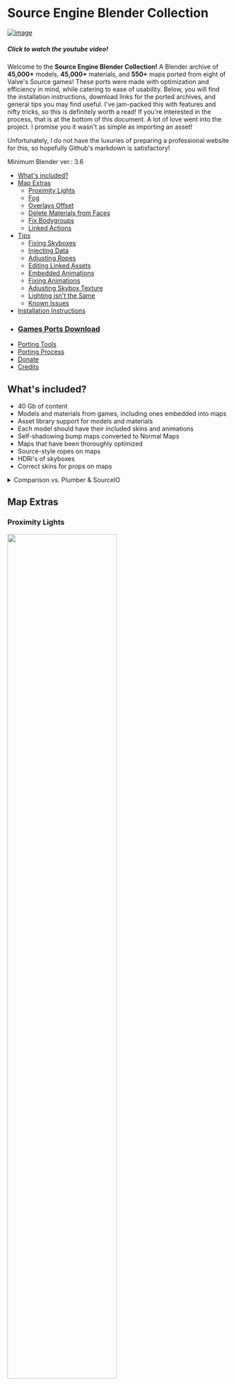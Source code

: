 # Source Engine Blender Collection
[![image](https://github.com/hisprofile/blenderstuff/assets/41131633/2c3efb74-8198-4462-b29a-2a41e39e0cd8)](https://www.youtube.com/watch?v=bMmNPp3U9iE)
##### Click to watch the youtube video!

Welcome to the **Source Engine Blender Collection!** A Blender archive of **45,000+** models, **45,000+** materials, and **550+** maps ported from eight of Valve's Source games! These ports were made with optimization and efficiency in mind, while catering to ease of usability. Below, you will find the installation instructions, download links for the ported archives, and general tips you may find useful. I've jam-packed this with features and nifty tricks, so this is definitely worth a read! If you're interested in the process, that is at the bottom of this document. A lot of love went into the project. I promise you it wasn't as simple as importing an asset!

Unfortunately, I do not have the luxuries of preparing a professional website for this, so hopefully Github's markdown is satisfactory!

Minimum Blender ver.: 3.6

- [What's included?](https://github.com/hisprofile/blenderstuff/blob/main/Creations/Source%20Engine%20Blender%20Collection.md#whats-included)
- [Map Extras](https://github.com/hisprofile/blenderstuff/blob/main/Creations/Source%20Engine%20Blender%20Collection.md#map-extras)
  - [Proximity Lights](https://github.com/hisprofile/blenderstuff/blob/main/Creations/Source%20Engine%20Blender%20Collection.md#proximity-lights)
  - [Fog](https://github.com/hisprofile/blenderstuff/blob/main/Creations/Source%20Engine%20Blender%20Collection.md#fog)
  - [Overlays Offset](https://github.com/hisprofile/blenderstuff/blob/main/Creations/Source%20Engine%20Blender%20Collection.md#overlays-offset)
  - [Delete Materials from Faces](https://github.com/hisprofile/blenderstuff/blob/main/Creations/Source%20Engine%20Blender%20Collection.md#delete-materials-from-faces)
  - [Fix Bodygroups](https://github.com/hisprofile/blenderstuff/blob/main/Creations/Source%20Engine%20Blender%20Collection.md#fix-bodygroups)
  - [Linked Actions](https://github.com/hisprofile/blenderstuff/blob/main/Creations/Source%20Engine%20Blender%20Collection.md#linked-actions)
- [Tips](https://github.com/hisprofile/blenderstuff/blob/main/Creations/Source%20Engine%20Blender%20Collection.md#tips)
  - [Fixing Skyboxes](https://github.com/hisprofile/blenderstuff/blob/main/Creations/Source%20Engine%20Blender%20Collection.md#fixing-skybox)
  - [Injecting Data](https://github.com/hisprofile/blenderstuff/blob/main/Creations/Source%20Engine%20Blender%20Collection.md#injecting-data)
  - [Adjusting Ropes](https://github.com/hisprofile/blenderstuff/blob/main/Creations/Source%20Engine%20Blender%20Collection.md#adjusting-ropes)
  - [Editing Linked Assets](https://github.com/hisprofile/blenderstuff/blob/main/Creations/Source%20Engine%20Blender%20Collection.md#editing-linked-assets)
  - [Embedded Animations](https://github.com/hisprofile/blenderstuff/blob/main/Creations/Source%20Engine%20Blender%20Collection.md#embedded-animations)
  - [Fixing Animations](https://github.com/hisprofile/blenderstuff/blob/main/Creations/Source%20Engine%20Blender%20Collection.md#fixing-animations)
  - [Adjusting Skybox Texture](https://github.com/hisprofile/blenderstuff/blob/main/Creations/Source%20Engine%20Blender%20Collection.md#adjusting-sky-material)
  - [Lighting isn't the Same](https://github.com/hisprofile/blenderstuff/blob/main/Creations/Source%20Engine%20Blender%20Collection.md#lighting-isnt-the-same)
  - [Known Issues](https://github.com/hisprofile/blenderstuff/blob/main/Creations/Source%20Engine%20Blender%20Collection.md#known-issues)
- [Installation Instructions](https://github.com/hisprofile/blenderstuff/blob/main/Creations/Source%20Engine%20Blender%20Collection.md#installation-instructions)
- ### [Games Ports Download](https://github.com/hisprofile/blenderstuff/blob/main/Creations/Source%20Engine%20Blender%20Collection.md#counter-strike-global-offensive)
- [Porting Tools](https://github.com/hisprofile/blenderstuff/blob/main/Creations/Source%20Engine%20Blender%20Collection.md#source-to-blender-porting-tools---hisanimations)
- [Porting Process](https://github.com/hisprofile/blenderstuff/blob/main/Creations/Source%20Engine%20Blender%20Collection.md#process)
- [Donate](https://github.com/hisprofile/blenderstuff/blob/main/Creations/Source%20Engine%20Blender%20Collection.md#donate)
- [Credits](https://github.com/hisprofile/blenderstuff/blob/main/Creations/Source%20Engine%20Blender%20Collection.md#credits-2)

## What's included?
- 40 Gb of content
- Models and materials from games, including ones embedded into maps
- Asset library support for models and materials
- Each model should have their included skins and animations
- Self-shadowing bump maps converted to Normal Maps
- Maps that have been thoroughly optimized
- Source-style ropes on maps
- HDRi's of skyboxes
- Correct skins for props on maps
<details>
  
<summary>Comparison vs. Plumber & SourceIO</summary>  

Reference  
<img src="https://github.com/hisprofile/blenderstuff/assets/41131633/fd56dc95-c2ac-4c6f-aec7-237f0c5d7d48" width=50%>

Source Engine Blender Collection  
<img src="https://github.com/hisprofile/blenderstuff/assets/41131633/c25b42f9-6195-4afe-99ac-1f53d83a0aba" width=50%>  
[Cycles Render 2](https://github.com/hisprofile/blenderstuff/assets/41131633/9ce6e0e3-c439-49fa-af4f-e0b10dc56bf6)  
[EEVEE Legacy Render](https://github.com/hisprofile/blenderstuff/assets/41131633/7a4cbf30-921d-4adc-9e74-a77cdcd67d4d)  

[SourceIO](https://github.com/REDxEYE/SourceIO)  
<img src="https://github.com/hisprofile/blenderstuff/assets/41131633/d1b7d31d-9404-49ae-a529-55c5444146a4" width=50%>

[Plumber](https://github.com/lasa01/Plumber)  
<img src="https://github.com/hisprofile/blenderstuff/assets/41131633/c42a1a0a-b7b5-428a-969a-9ce380186bc9" width=50%>
</details>

## Map Extras
### Proximity Lights  

<img src="https://github.com/hisprofile/blenderstuff/assets/41131633/c8baad84-7ff3-4e8e-bcc6-6b6afc6e9b42" width=70%>

This feature is more useful to EEVEE.

EEVEE Legacy's light limit is hardcapped at 127 due to technical limitations. This is a problem, as most of the maps exceed that light limit. The solution to this is a node group that disables lights when too far from the active camera, a distance threshold determined by the user. This is updated real-time.

#### Method 1 (Faster, less flexible)

You can initialize the Proximity Lights node group by going to `Proximity Lights - Geo Nodes` in the <img src="https://github.com/Shrinks99/blender-icons/blob/main/blender-icons/tool_settings.svg" height=23> Tools tab. Upon initializing, any sun lights in the light collection will be moved to a new collection to isolate them, and a proxy object for the optimized lights will be created. In the modifier panel of this proxy object, you can edit the parameters of the Proximity Lights node group, such as `Camera Frustrum` and `Light Culling`. Enabling `Camera Frustrum` will delete any lights not in view of the camera, and enabling `Light Culling` will set a hard cap on how many lights can be visible at once.

> [!NOTE]
> It is worth noting that in the optimized state of Proximity Lights, you can not edit the lights in any way. To make changes, you will need to swap back to the unoptimized state of the lights in the Tools tab. Once changes are ready, swap back to the optimized state of the lights.

### Fog
Tons of Source games use a fog effect in their gameplay, and fortunately that shader is easy to recreate. To mess around with the fog settings in a map, head over to the `Tools` tab and open up the `Fog Properties`. From there, you can adjust the fog strength, minimum and maximum distances, and the color gradient the fog uses.  
<img src="https://github.com/hisprofile/blenderstuff/assets/41131633/4897ea4a-f2e6-4bd5-842a-5b8724320e25" width=70%>

Use the `Apply Fog Colors` tool to grab fog from an env_fog_controller!
<img src="https://github.com/hisprofile/blenderstuff/assets/41131633/ff4a2050-1e29-43c4-a5a5-2c34a978e0c4" width=70%>

### Overlays Offset
Overlays in the map usually have clipping issues, which can make a render look really ugly upon a render. In the `Map Extras` tab lies a panel named `Overlays Offset`. You can randomize the offset in case of overlays overlapping each other, or in case the overlays are clipping into a map. `Decal Collection` can be set for a custom set of meshes to fix. If left empty, it will fix all overlays in the `overlays` collection by default. When ready, click `Offset Overlays`. All overlays will be offset by their normal scaled by the inputted sizes.

<img src="https://github.com/hisprofile/blenderstuff/assets/41131633/1c059439-1d0c-4c8d-b62f-be58c49ac3bd" width=70%>

This can also be used on the brushes collection to unclip brush geometry! 

### Delete Materials from Faces
Tons of unneeded materials such as `toolsnodraw` and `toolsblack` can pollute a file with unneeded geometry. Despite not being visible in EEVEE, they can produce visual errors in Cycles through Z-fighting. Deleting this geometry through a node group is a fast solution, and is applied to every object of a collection by batch. Set the material you wish to be deleted and click `Delete Material`. `Remove "Delete Material" Node Group` will delete every node group targeted the selected material. Shift clicking this operator will delete every node group regardless of material.

<img src="https://github.com/hisprofile/blenderstuff/assets/41131633/990eb4a4-e66c-4344-a269-dbd43d9a0c9d" width=70%>

### Fix Bodygroups
Some models have swappable bodygroups. If left untreated, these bodygroups can stack on top of each other and cause the model to appear not how it should. To fix this, you can use the `Fix Bodygroups` operator to adjust the model. The geometry nodes modifier that appears will not have a title for body groups, only indices. You'll have to go through trial and error to make it look how you want.

<img src="https://github.com/hisprofile/blenderstuff/assets/41131633/606e86f8-6922-4b14-8a5d-80fa799fde77" width=70%>

### Linked Actions
If supported animations were able to be imported, they can be viewed and added as an NLA strip to the prop.

<img src="https://github.com/hisprofile/blenderstuff/assets/41131633/b9202320-84f0-4d90-a89b-0c37281badce" width=70%>

<!--
[Proximity Lights documentation](https://github.com/hisprofile/ProximityLights/blob/main/README.md)

#### Optimizing lights: Method 1 (Slower, more flexible)
Use the addon as instructed

#### Method 2 (Faster, less flexible)
Use geometry nodes.
[Proximity Lights - Geometry Nodes Version](https://github.com/hisprofile/blenderstuff/blob/main/Tools/Proximity%20Lights%20-%20Geometry%20Nodes/Documentation.md)
-->


### Extensions
Every good project should have a way for users to mod it, and so I introduce extension loader! A non-destructive way for users to add their own scripts. Upon loading a map, the .blend file will check if a folder named `_extensions` exists in the archive root directory. If it does, it will go through all .py files under the folder and load them. It should be structured like a regular Blender addon, sans any code executing a register function.

Example:
<details>
  <summary>Extension example</summary>

  ```py
import bpy

from bpy.types import Operator, Panel

class MAPPACK_subpanel(Panel):
    bl_space_type = 'VIEW_3D'
    bl_region_type = 'UI'
    bl_context = ''
    bl_category = 'Tool'
    bl_parent_id = 'MAPPACK_PT_panel'
    bl_options = {'DEFAULT_CLOSED'}
    
class MAPPACK_OT_open_drive(Operator):
    bl_idname = 'port.open_drive_link'
    bl_label = 'Open Google Drive Folder'
    bl_description = 'Open the link to the Google Drive folder for this archive'
    
    def execute(self, context):
        bpy.ops.wm.url_open(url='https://drive.google.com/open?id=10IZLq5VTM1S2B3D4UBdXLMO0tuZC8jq7&usp=drive_fs')
        return {'FINISHED'}

class MAPPACK_PT_drive_panel(MAPPACK_subpanel):
    bl_label = 'Drive Folder'
    
    def draw(self, context):
        layout = self.layout
        layout.operator('port.open_drive_link')

classes = [
    MAPPACK_OT_open_drive,
    MAPPACK_PT_drive_panel
]
    
def register(a=None, b=None):
    for i in classes:
        bpy.utils.register_class(i)

def unregister(a=None, b=None):
    for i in reversed(classes):
        bpy.utils.unregister_class(i)
```
  
</details>

## Tips
### Fixing Skybox  
Look for an empty object labelled "sky_camera." Around this empty should be lots of little pieces of meshes. Select the `sky_camera` object first, then box select (B) the surrounding objects. However, if you see the enitre map mesh is highlighted, then you need to enter `Edit Mode` on the world mesh labelled "worldspawn". Select the mesh surrounding the empty with the box select tool then separate it (P, Separate selection). Enter `Object Mode`, select the `sky_camera`, box select the surrounding mesh, then go to the `Object tab > Transform VMF 3D Sky`. If the entire map moves with the `sky_camera` object, that means you did not separate all of the world mesh around the empty, or you accidentally had it selected while transforming the 3D sky.

<img src="https://github.com/hisprofile/blenderstuff/assets/41131633/28c8dcea-8a6c-436e-ba94-5b008f7f7a28" width=70%>

Here, I am separating the world mesh around the skybox by pressing P. Once separated, I select the `sky_camera` empty, then the surrounding mesh, then I go to `Object > Transform VMF 3D Sky`

### Injecting Data
`_resources.blend` contains two major node groups named `Resources-ShaderN Container` and `Resources-GeoN Container`. These two main node groups contain every node group used by the materials, models, and maps. The main node groups can have more node groups added inside them. That way, any new node group will be available in any .blend file you open. This makes for extremely easy editing across .blend files, minimizing the amount that would alternatively be needed.

### Adjusting Ropes  
By default, the ropes are shown in Source-style, meaning they are flat but will always face the camera (4.1+ ONLY). To adjust the thickness and texture length of the rope, head to the modifier panel and adjust the effect there.

### Editing Linked Assets
In the ported map files, you can open the .blend file of any linked model or material. You can find this under the `Linked Properties` panel of any mesh or material tab. Clicking the operator will open the .blend file, and Shift clicking will reload the .blend file to apply any changes. Make sure you save the file first!

If you wish to apply a temporary fix, then you may be trying to **localize** an asset. On the mesh or material, look for a <img src="https://github.com/Shrinks99/blender-icons/blob/main/blender-icons/linked.svg" height=22> chain icon next to its name. Clicking this chain will create a local copy of the asset, allowing you to make changes that won't be saved to the original file. 

If you are unable to localize a material, node group, image, etc., that means it is only being used by linked assets. If you wish to make a local copy, it needs to have at least one user that is not linked. For example, if you are failing to localize a material, it is most likely due to its user (model/prop in most cases) not being localized. Localize the model first, then you should have no issues localizing the material.

### Embedded Animations
Skeletal meshes will have a custom property named `["actions"]` in its mesh data containing a list of all animations that were able to be imported with the models.

### Fixing Animations
When using animations outside of maps, skeletons and meshes will appear deformed. This is because the animations are not the same scale as the models outside of the maps,

### Adjusting Sky Material
Some environment textures may appear super dark and saturated, appearing miscolored. The remedy is to adjust the sky texture's gamma with a `Gamma` node, and adjusting the brightness on the `Background` node. On the left, the gamma is unadjusted. On the right, the gamma is set to `0.196`. Adjust it to what feels right!

<img src="https://github.com/hisprofile/blenderstuff/assets/41131633/3a330c86-9861-4c39-bf6d-da2b6df7a582" width=500>

### Lighting isn't the same  
This mostly applies to EEVEE Legacy, as it has no native support for real-time global illumination. In general, the ambience of the map will never be 1:1 between Blender and TF2 no matter what render engine you use. Despite that, Cycles will always appear closer.

When baking a map, the HAMMER editor performs an effect like [global illumination](https://en.wikipedia.org/wiki/Global_illumination) onto areas of the map to give the ambience a semi-realistic feel. It will then save that data to use in-game. For example, a light will light up most parts of the room because the light bounces everywhere. This data is not recoverable when porting a map. Therefore, using a map in EEVEE Legacy can make the ambience feel lackluster. There are two remedies for this solution:

#### Using [Irradiance Volumes](https://docs.blender.org/manual/en/latest/render/eevee/light_probes/irradiance_volumes.html)  
Irradiance volumes will bake the ambience of its surroundings to then project off of its surroundings. This can be considered global illumination, but it is not real-time compared to cycles.

#### Altering World Shader  
Depending where the camera is in a map, you can brighten or darken the world shader through the `TF2 Ambience` node through the `Color` and `Strength` values to whatever feels right at the time. These values can be keyframed.


### Known Issues
- No animations from `.ani` files
- Water materials are partially broken
- L4D2's infected shader is not perfect
- SolidEnergy materials are not supported

## Installation Instructions  
To install an archive of the Source Engine Blender Collection, you must first allocate a folder for a game collection. Then, download `_resources.blend` and `blender_assets.cats.txt`. `_resources.blend` is required regardless of what you decide to download. It serves as a resource pack for the models and materials to reuse data from. `blender_assets.cats.txt` is required for Blender's asset library functionality, allowing you to add the allocated folder as an asset library.

To download the actual content, download the `_materials` and `_models` folders. Download the `_actions` folder if you wish for animations. I don't recommend downloading the entirety of the maps at once, so just make a folder named `_maps` and download the maps you need or want when you need or want them.

If you plan to download all of the files at once, chances are the .zip files will be split into multiple pieces. Extracting it is a matter of selecting all of the zip files and extracting them all. All of the files will be merged into a complete piece.
![image](https://github.com/hisprofile/blenderstuff/assets/41131633/31a7ad0c-71e8-49db-8e18-6123a34cf2f6)

A downloaded and extracted archive should look like this:
![image](https://github.com/hisprofile/blenderstuff/assets/41131633/7b4889dd-bece-46a5-88c0-5f1dd7a37014)

Depending on how you choose to download the archive, your installation may be different.

To add the archive as an asset library for Blender, head to `Edit > Preferences > File Paths > Asset Libraries` and add the archive folder.

# [Counter Strike: Global Offensive](https://drive.google.com/drive/folders/1CTBdu8VhvBP767WJZb9_d4xO8EjBP51F?usp=sharing)
A ported archive of CS:GO's assets, resulting in **23,504** models, **28,928** materials (19,078 usable out of asset library) and 89 maps. Totalling 18.2 GB. If you download all of this, I salute you.

# [Counter Strike: Source](https://drive.google.com/drive/folders/1of8KW9hoPiAwLG7pJjXT6tauQFlWrL9S?usp=sharing)
A ported archive of CS:S's assets, resulting in 3,519 models, 9,034 materials (6,817 usable out of asset library) and 20 maps. Totaling 2.66 GB/

# [Day of Defeat: Source](https://drive.google.com/open?id=1h-DnOF7lrogJayxH2rrqnO0VPs9MscU6&usp=drive_fs)
A ported archive of Day of Defeat: Source's assets, resulting in 691 models, 1,673 materials (602 usable out of asset library) and nine maps. Totalling 839.84 MB.

# [Half-Life: 2](https://drive.google.com/open?id=1OWx390SGmthg1sLOQwW_6X0YWyWVxnS7&usp=drive_fs)
A ported archive of Half-Life: 2's assets, resulting in 3,217 models, 6,791 materials (4968 usable out of asset library) and 118 maps. Totalling 2.09 GB. Half-Life 2: Episode One and Two are included.

# [Left 4 Dead 1/2](https://drive.google.com/open?id=1Xymp5cf11V5edquQu5tdwxxVPU3FxNEU&usp=drive_fs)
A ported archive of Left 4 Dead 2's assets, resulting in 5,497 models, 8,165 materials (4,999 usable out of asset library) and 60 maps. Totalling 4.45 GB.

<details>
  <summary>Recreating L4D2's infected Shader</summary>  
  
Making L4D2's [infected](https://developer.valvesoftware.com/wiki/Infected_(shader)) was stupidly complicated. It uses at most three textures to generate over 20K unique zombies in specific cases. It tiles the R and G channel into a 2x2 square for different blood, specularity, dirt and retro-reflectivity masking. To use it properly, you'd have to use it as a sprite sheet. The R and G channel are centered at 127, and any value towards 0 or 255 has a different effect. Lower R channel masks specularity, upper R channel masks dirt, lower G channel masks retro-reflectivity and upper G channel masks blood. Think of breaking two sticks down the middle and holding them at their ends. You'd now have four unique sticks that may or may not have their own unique purpose. (I don't know, use your imagination)

To choose a color for a zombie, the B channel, the alpha channel, and a gradient map is used. The gradient map is 16 pixels tall and 256 pixels wide. The upper eight pixels are for skin tones and the lower eight are for clothing. If the B channel picks the rows of the column. is above 127, that means it will choose a random skin tone color from the upper eight rows. Else, choose a random clothing color from the lower eight rows. The alpha channel is used to choose the column of the gradient map.

It's oddly efficient and capable. 2009 game development was crazy!
</details>  

## Credits
Syborg64 - Helped with infected shader  
мяFunreal - [Infected Shader guide](https://steamcommunity.com/sharedfiles/filedetails/?id=1567031703&preview=true)

# [Portal](https://drive.google.com/open?id=15Pig2xn_8GHnraw3bsDN0o50dfnbb1qs&usp=drive_fs)
A ported archive of Portal's assets, resulting in 316 models, 504 materials (269 usable out of asset library) and 26 maps. Totalling 220.07 MB.

# [Portal 2](https://drive.google.com/drive/folders/1lzXtGsDhARhL_Y90Bn_HngGfjXk5Ngpo)
A ported archive of Portal 2's assets, resulting in 2,216 models, 3,629 materials (2,521 usable out of asset library) and 116 maps. Totalling 1.99 GB.

<details>
<summary>Tips</summary>

## Tips
### 4Panels
It seems that panel arms (I don't know what they're called) don't move the panel they are attached to automatically. It seems the solution is to close it using its close action, select the panel, then parent it to one of the moving bones. `props_ingame/arm_4panel/@ramp_90_deg_close` seems to work.  

<img src="https://github.com/hisprofile/blenderstuff/assets/41131633/d7381a85-3479-4a28-8377-794067c04bb8" width=40%>
<img src="https://github.com/hisprofile/blenderstuff/assets/41131633/e316b170-01d4-498c-9647-200096bb6380" width=40%>
<img src="https://github.com/hisprofile/blenderstuff/assets/41131633/aeaa8f3e-5c67-4164-81cb-d643e291f499" width=40%>
</details>

<details>  
  <summary>Effects</summary>  

  
## Effects
### Hard Light Bridge
Prop `props/wall_emitter` has a geometry nodes effect linked as a custom property. To use it, add a geometry nodes group and set the node group to `Hard Light Bridge`  
<img src="https://github.com/hisprofile/blenderstuff/assets/41131633/0510ea5d-c192-4a04-9890-d6086b1d4094">

</details>  


## Issues
- Map's water materials are broken

## Credits
[Lil' Boneless Pizza](https://twitter.com/lilnobonepizza) - Helped with the Flowmap shader

# [Team Fortress 2](https://drive.google.com/drive/folders/10IZLq5VTM1S2B3D4UBdXLMO0tuZC8jq7)
A ported archive of Team Fortress 2's assets, resulting in 7,627 models, 16,602 materials (10,055 usable out of asset library) and 185 maps. Totalling 7.55 GB

As per the request of a TF2Maps.net moderator, the maps and assets have been given credit. On each map with a credits section, a credits panel has been created to quote the names of the people who collaberated on the map. Also in the archive, there's a credits.txt file listing the .blend files used by the maps with credits details.

These creators should be credited.

# Source to Blender Porting Tools - hisanimations
[Porting Tools .zip](https://github.com/hisprofile/blenderstuff/raw/main/Creations/source_blender_porting_tools.zip)  
[Modified Addons](https://github.com/hisprofile/blenderstuff/blob/main/Creations/modified_addons.zip)

This is a set of porting tools to build an asset library of all models and materials of a source game for Blender. This asset library will then be used for the maps to reuse data, significantly lowering the size of the maps. When all is said and done, you should have a complete archive of the game you are trying to port.

**All tools for the .blend files reside in the `TOOLS` tab in Blender. Any tweaking done should only have to be done in there.**

This process is only compatible with Blender 4.0. Don't worry, you can use this in later versions with no problems. Make sure you port EVERYTHING in Blender 4.0, and install the modified addons on 4.0. You can install [Blender 4.0 Here](https://download.blender.org/release/Blender4.0/)

To start, you must first prepare a folder for the ports. Put all of the .blend files in the porting tools into this folder. 

Prepare for all the assets you wish to port. Extract the models and materials from a game's `.vpk` archives and place them in the game folder. For example, to extract HL2's assets, you would extract the folders named `models` or `materials` and place them all under the `hl2` folder. You should have a folder structure that looks like `..\steamapps\common\Half-Life 2\hl2\materials` and `..\steamapps\common\Half-Life 2\hl2\models`, containing all of the extracted assets. For something like garry's mod, you should have something that looks like `..\steamapps\common\GarrysMod\garrysmod\materials` and `..\steamapps\common\GarrysMod\garrysmod\models`. This is where SourceIO and Plumber are going to look for assets.

Gather all the `.bsp` files you want to port and decompile them with [bspsrc](https://github.com/ata4/bspsrc/releases) into `.vmf` files. They can be placed anywhere. In the `Other` tab of `bspsrc`, enable `Extract embedded files`. If you wish to add the embedded files as assets for the asset library, run [this script](https://github.com/hisprofile/blenderstuff/blob/main/Tools/merge_embedded_assets.py). Set the `game` variable of the script to the game folder you are porting from, and set `root_dir` to the folder containing the `.vmf` files. Any detected model or material will be moved over to the game folder.

Once you have prepared all the assets you want to port, install hisanimations' versions of SourceIO and Plumber. If these addons already exist in your Blender's `addons` folder, rename them to keep a backup. Once you have installed the modified version of Plumber, make sure the game you want to port from is listed as a game directory.

Before you actually start porting any of the tools, I **HIGHLY** recommend that you keep the console open to view progress and check for any errors, such as whether textures or materials can be found or not.
## _models_porter.blend (Step 1)
<img src="https://github.com/hisprofile/blenderstuff/assets/41131633/960026fc-40be-44e6-8b89-fdbc0dcd27fe" height=300>  

Open `_models_porter.blend` and set the `models/ Folder` path to the `models` folder you want to port from. Set `Asset Folder Save Path` to where you want the models to be saved. `//` means it will be saved alongside `_models_porter.blend` (recommended). Hit `Create Catalogs` for creating the asset library, then click `Start Batch Job` to port the models. Two files and two folders will be created. `_mapper_models.json`, `_mapper_materials.json`, `_models` and `_actions`. The two .json files serve as directions for porting the maps. They are used to check if an asset already exists, and if it does, it will return the `.blend` file it is located in and what it is known as. Hopefully within an hour, the porting tool will have ported all of the models and saved them as `.blend` files.

## _materials_porter.blend (Step 2)
Open `_materials_porter.blend` and set the `materials/ Folder` path to the `materials` folder you want to port from. Set `Asset Folder Save Path` to where you want the models to be saved. `//` means it will be saved alongside `_materials_porter.blend` (recommended). Hit `Create Catalogs` for creating the asset library, then click `Start Batch Job` to port the materials. A folder named `_materials` will be created to store all of the materials. Eventually, the porting tool will have ported all of the materials and saved them as `.blend` files.

## _maps_porter.blend (Step 3)
Set `.VMF Maps Folder` to the folder containing all of the decompiled maps. Set `.BSP Maps Path` to the folder containing all of the `.bsp` versions of the maps. Set `Asset Folder Save Path` to where you want the models to be saved. `//` means it will be saved alongside `_maps_porter.blend`. Set `Game Folder` to the game folder. This folder should have the `models` and `materials` folder under it. Set `Games:` to the game you are attempting to port from. Once ready, hit `Start Batch Porting`.

# To-Do
- Port and rig SFM version of L4D2 survivors
- Port and rig Chell

# Process
Going over my entire learning process this past month is just too much to write about, so I will summarize what I learned in the end.

Everything was ported in Blender 4.0 due to 4.1 causing massive breakage by changing the auto-smooth method. However, this grants native support for 4.1, and possibly support for 3.6.

## Prerequisites
- Create a resource library containing every shader node group or geometry node group that they could need
  - These node groups are stored inside of two containers - one for Shader nodes and one for Geometry nodes. These two containers are linked to any ported material or model, that way I can add more inside of the container *later* and have it show up any time I open a .blend file using this resource library. This is known as indirect linking. 
- Modify SourceIO
  - https://github.com/REDxEYE/SourceIO/pull/287
- Modify Plumber
  - Make it export prop properties in the form of dictionaries
  - Make it export paths for models and materials

## Porting Models
A special .blend file is created, having the two containers mentioned earlier already linked.

The tasks and process for porting the models are as follows in the form of steps:  
### Step 1 - Create catalogs
Recursively search through folders in which at least one .mdl file exists in. Catalogs are generated for these folders along with a unique UUID. 

### Step 2 - Porting `.mdl`s
I port all the .mdl files in the current folder of the recursion iteration one by one, twice! Once with SourceIO then once with Plumber, for animations. The end goal was to have one single mesh in the end, but because the imported .mdl could have multiple body groups, I had to mark them by their bodygroup index and their model index. This was necessary to have a way to separate them through a geometry node group. Once that's done, I merge them all into one object (if they weren't one object already) then link them to a new collection. 

Next, I had to save the skin groups. Luckily, SourceIO already does that, but I need to update the skin group dictionary to make it more reliable. The dictionary only stores names of the skin groups, but it's better to have their actual data blocks instead. 

Then I port the same .mdl file with Plumber, grab any animations and delete any new objects, then save the animations in a dictionary with the model it is for.

Finally, I store its true path as a custom property (directory + name) for identification purposes.

### Step 3 - Mark as Asset
A dictionary is created to help find models, acting like a map. their TRUE path (directory + name), the .blend file they will be saved in, and their true name (how they are visually named in the .blend file). A second dictionary is also created, but only to help find models. That way when porting materials later, we can avoid porting the same one because it was already ported through the models.

The two containers mentioned earlier are attached to the mesh data of the model as a custom property.

Finally, they are marked as assets. Previews will be automatically generated, and their catalog ID will be set to the unique UUID generated for the folder that is being ported from. 

### Step 4 - Export
The two dictionaries that were created are dumped into a .json file. Then, any imported animations are dumped into another folder, then deleted in the current porting session. They are linked back to the session, then re-attached to the models via custom properties. This makes downloading animations optional, which can help you save space.

Once the mappers (dictionaries) and animations are dumped, the models are 100% ready to be dumped to another file. And so they are. We move onto the next folder, and the process begins anew.

## Porting Materials
A special .blend file is created, having the two containers mentioned earlier already linked.

### Step 1 - Create catalogs
Recursively search through folders in which at least one .vmt file exists in. Catalogs are generated for these folders along with a unique UUID. 

### Step 2 - Porting `.vmt`s
I port all the .vmt files in the current folder of the recursion iteration one by one.

### Step 3 - Mark as Asset
Using the pre-existing materials mapper created by the models porter, I store the material's true path, the .blend file it will be saved in, and its true name (how they are visually named in the .blend file).

The two containers mentioned earlier are attached the material as a custom property.

Finally, they are marked as assets. Previews will be automatically generated, and their catalog ID will be set to the unique UUID generated for the folder that is being ported from. 

### Step 4 - Export
The materials mapper dictionary is dumped to a .json file. Then, the materials are dumped to a .blend file. We move onto the next folder, and the process begins anew.

## Porting Maps
### Step 1 - Port the Maps
Import the map with Plumber in `.vmf` format, then again with SourceIO in `.bsp` format. Plumber is better in general, as it cleans up the map a way a user would generally want it. It also has better support for lighting. SourceIO is used to import the ropes. The ropes are modified with a geometry node group to make them source-styled.

### Step 2 - Link from Existing Assets
Once ported, the linking/reusing process begins. It will first go through every object under the `brushes` and `overlays` collection to compile a list of materials that need to be ported using the materials mapper. Once the list is complete, it will go through every mentioned .blend file and grab every material in the list under the .blend file. The objects' current materials are then replaced with the linked materials.

The same thing happens again, this time with the models. Once they have all been ported, they are adjusted for skins.

### Step 3 - Remove "rendermode" "10" Brushes
Brushes set to "rendermode" "10" are invisible in-game, so it makes no sense to keep them in the final port. The `.VMF` file is open and read in reversed to create a list of brush entities to delete if their rendermode is set to 10. 

### Step 4 - Final Touches
- Ambient occlusion is added.
- The world shader is adjusted to use a solid color of ambience instead of relying on the skybox, while still showing the skybox.
- The skybox is exported as an .exr file

### Step 5 - Save
Once the map has been properly ported, a collection of data is saved as a .json file before finally saving the map:
- Start Size
- Final Size
- Object Count
- Light Count
- Port Time
- Used Assets

The map is finally saved, the .blend file template is re-opened, and we move onto the next map.

# [Donate](https://www.ko-fi.com/hisanimations)
<img src="https://storage.ko-fi.com/cdn/useruploads/97badaaa-deab-4e2c-859c-08147d5accbe_cf8582e9-d3cf-4f62-a45f-7d1c93445c.png" width=50%>  

If you'd like to donate through [Ko-Fi](https://www.ko-fi.com/hisanimations) that'd be great! The money would go towards expanding my drive storage, allowing me to do more ports to share.

# Credits
[Plumber](https://github.com/lasa01/Plumber/releases) - Maps, animations  
[SourceIO](https://github.com/REDxEYE/SourceIO/releases) - Models, materials, ropes  
Syborg64 - Helped with infected shader  
мяFunreal - [Infected Shader guide](https://steamcommunity.com/sharedfiles/filedetails/?id=1567031703&preview=true)  
[Lil' Boneless Pizza](https://twitter.com/lilnobonepizza) - Helped with the Flowmap shader, made a few renders for the background

To the authors of SourceIO and Plumber:  
Working on this project has allowed me greater insight to what goes on in your addons, and it just blows my mind how much dedication you all bring to the table. I am so grateful for your contributions. Without you, none of this would have been possible.

##### [Plumber by lasa01](https://github.com/lasa01/Plumber/releases), [SourceIO by REDxEYE](https://github.com/REDxEYE/SourceIO/releases)

# Changelog
<details>  
  <summary>Changelog</summary>  

  
- 6/11/2024
  - Removed duplicate HL2 assets in CS:S, DOD:S, Portal
- 6/12/2024
  - Exchanged prop armature's in maps with a linked copy instead of a local copy
  - Scaled animations to prop scale
- 6/15/2024
  - Scaled TF2 port to 0.01905 for consistency among the other ports
</details>

# Disclaimer
I do not own, nor do I claim to own any ported asset that is hosted on my Google Drive. I am simply a middle man to help people get what they want. Everything is non-profit, and not blocked by any form of paywall.

All rights go to the creators of the original models.

<img src="https://github.com/hisprofile/blenderstuff/assets/41131633/347c0db7-f43a-4077-b259-b15efd1561f4" height=64>
